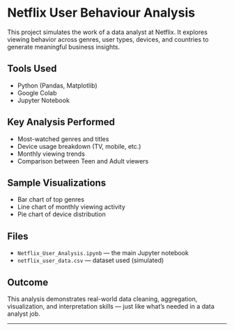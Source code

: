 # Netflix User Behaviour Analysis 

This project simulates the work of a data analyst at Netflix. It explores viewing behavior across genres, user types, devices, and countries to generate meaningful business insights.

## Tools Used
- Python (Pandas, Matplotlib)
- Google Colab
- Jupyter Notebook

## Key Analysis Performed
- Most-watched genres and titles
- Device usage breakdown (TV, mobile, etc.)
- Monthly viewing trends
- Comparison between Teen and Adult viewers

##  Sample Visualizations
- Bar chart of top genres
- Line chart of monthly viewing activity
- Pie chart of device distribution

##  Files
- `Netflix_User_Analysis.ipynb` — the main Jupyter notebook
- `netflix_user_data.csv` — dataset used (simulated)

##  Outcome
This analysis demonstrates real-world data cleaning, aggregation, visualization, and interpretation skills — just like what’s needed in a data analyst job.

---

